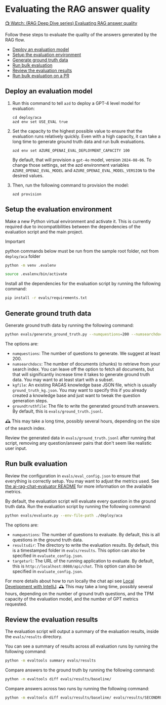 # Evaluating the RAG answer quality

[📺 Watch: (RAG Deep Dive series) Evaluating RAG answer quality](https://www.youtube.com/watch?v=lyCLu53fb3g)

Follow these steps to evaluate the quality of the answers generated by the RAG flow.

* [Deploy an evaluation model](#deploy-an-evaluation-model)
* [Setup the evaluation environment](#setup-the-evaluation-environment)
* [Generate ground truth data](#generate-ground-truth-data)
* [Run bulk evaluation](#run-bulk-evaluation)
* [Review the evaluation results](#review-the-evaluation-results)
* [Run bulk evaluation on a PR](#run-bulk-evaluation-on-a-pr)

## Deploy an evaluation model

1. Run this command to tell `azd` to deploy a GPT-4 level model for evaluation:

    ```shell
    cd deploy/aca
    azd env set USE_EVAL true
    ```

2. Set the capacity to the highest possible value to ensure that the evaluation runs relatively quickly. Even with a high capacity, it can take a long time to generate ground truth data and run bulk evaluations.

    ```shell
    azd env set AZURE_OPENAI_EVAL_DEPLOYMENT_CAPACITY 100
    ```

    By default, that will provision a `gpt-4o` model, version `2024-08-06`. To change those settings, set the azd environment variables `AZURE_OPENAI_EVAL_MODEL` and `AZURE_OPENAI_EVAL_MODEL_VERSION` to the desired values.

3. Then, run the following command to provision the model:

    ```shell
    azd provision
    ```

## Setup the evaluation environment

Make a new Python virtual environment and activate it. This is currently required due to incompatibilities between the dependencies of the evaluation script and the main project.

> [!IMPORTANT]
> python commands below must be run from the sample root folder, not from  `deploy/aca` folder

```bash
python -m venv .evalenv
```

```bash
source .evalenv/bin/activate
```

Install all the dependencies for the evaluation script by running the following command:

```bash
pip install -r evals/requirements.txt
```

## Generate ground truth data

Generate ground truth data by running the following command:

```bash
python evals/generate_ground_truth.py --numquestions=200 --numsearchdocs=1000
```

The options are:

* `numquestions`: The number of questions to generate. We suggest at least 200.
* `numsearchdocs`: The number of documents (chunks) to retrieve from your search index. You can leave off the option to fetch all documents, but that will significantly increase time it takes to generate ground truth data. You may want to at least start with a subset.
* `kgfile`: An existing RAGAS knowledge base JSON file, which is usually `ground_truth_kg.json`. You may want to specify this if you already created a knowledge base and just want to tweak the question generation steps.
* `groundtruthfile`: The file to write the generated ground truth answwers. By default, this is `evals/ground_truth.jsonl`.

🕰️ This may take a long time, possibly several hours, depending on the size of the search index.

Review the generated data in `evals/ground_truth.jsonl` after running that script, removing any question/answer pairs that don't seem like realistic user input.

## Run bulk evaluation

Review the configuration in `evals/eval_config.json` to ensure that everything is correctly setup. You may want to adjust the metrics used. See [the ai-rag-chat-evaluator README](https://github.com/Azure-Samples/ai-rag-chat-evaluator) for more information on the available metrics.

By default, the evaluation script will evaluate every question in the ground truth data.
Run the evaluation script by running the following command:

```bash
python evals/evaluate.py --env-file-path ./deploy/aca
```

The options are:

* `numquestions`: The number of questions to evaluate. By default, this is all questions in the ground truth data.
* `resultsdir`: The directory to write the evaluation results. By default, this is a timestamped folder in `evals/results`. This option can also be specified in `evaluate_config.json`.
* `targeturl`: The URL of the running application to evaluate. By default, this is `http://localhost:8080/api/chat`. This option can also be specified in `evaluate_config.json`.

For more details about how to run locally the chat api see [Local Development with IntelliJ](local-development-intellij.md#running-the-spring-boot-chat-api-locally).
🕰️ This may take a long time, possibly several hours, depending on the number of ground truth questions, and the TPM capacity of the evaluation model, and the number of GPT metrics requested.

## Review the evaluation results

The evaluation script will output a summary of the evaluation results, inside the `evals/results` directory.

You can see a summary of results across all evaluation runs by running the following command:

```bash
python -m evaltools summary evals/results
```

Compare answers to the ground truth by running the following command:

```bash
python -m evaltools diff evals/results/baseline/
```

Compare answers across two runs by running the following command:

```bash
python -m evaltools diff evals/results/baseline/ evals/results/SECONDRUNHERE
```

